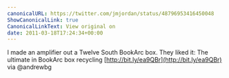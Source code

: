 ```yaml
---
canonicalURL: https://twitter.com/jmjordan/status/48796953416450048
ShowCanonicalLink: true
CanonicalLinkText: View original on
date: 2011-03-18T17:24:34+00:00
---
```

I made an amplifier out a Twelve South BookArc box. They liked it: The ultimate in BookArc box recycling [http://bit.ly/ea9QBr](http://bit.ly/ea9QBr) via @andrewbg